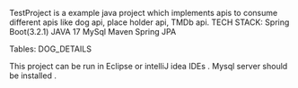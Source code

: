 TestProject is a example java project which implements apis to consume different apis like dog api, place holder api, TMDb api.
TECH STACK:
Spring Boot(3.2.1)
JAVA 17
MySql
Maven
Spring JPA

Tables:
DOG_DETAILS

This project can be run in Eclipse or intelliJ idea IDEs . Mysql server should be installed .
